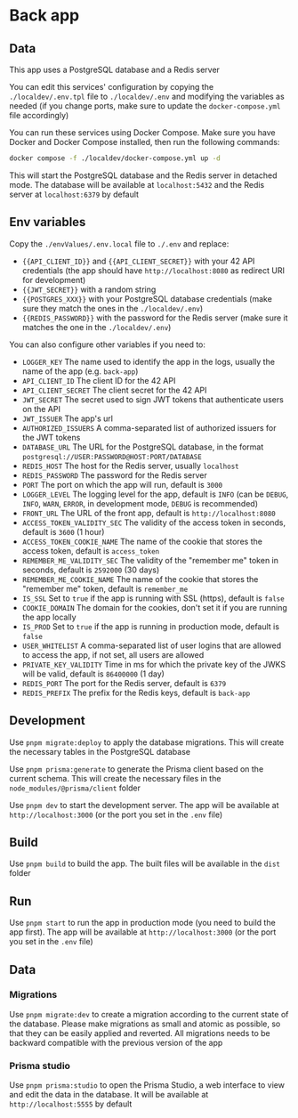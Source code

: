 # Back app

## Data

This app uses a PostgreSQL database and a Redis server

You can edit this services' configuration by copying the `./localdev/.env.tpl` file to `./localdev/.env` and modifying the variables as needed (if you change ports, make sure to update the `docker-compose.yml` file accordingly)

You can run these services using Docker Compose. Make sure you have Docker and Docker Compose installed, then run the following commands:

```bash
docker compose -f ./localdev/docker-compose.yml up -d
```

This will start the PostgreSQL database and the Redis server in detached mode. The database will be available at `localhost:5432` and the Redis server at `localhost:6379` by default

## Env variables

Copy the `./envValues/.env.local` file to `./.env` and replace:
-   `{{API_CLIENT_ID}}` and `{{API_CLIENT_SECRET}}` with your 42 API credentials (the app should have `http://localhost:8080` as redirect URI for development)
-   `{{JWT_SECRET}}` with a random string
-   `{{POSTGRES_XXX}}` with your PostgreSQL database credentials (make sure they match the ones in the `./localdev/.env`)
-   `{{REDIS_PASSWORD}}` with the password for the Redis server (make sure it matches the one in the `./localdev/.env`)

You can also configure other variables if you need to:

-   `LOGGER_KEY` The name used to identify the app in the logs, usually the name of the app (e.g. `back-app`)
-   `API_CLIENT_ID` The client ID for the 42 API
-   `API_CLIENT_SECRET` The client secret for the 42 API
-   `JWT_SECRET` The secret used to sign JWT tokens that authenticate users on the API
-   `JWT_ISSUER` The app's url
-	`AUTHORIZED_ISSUERS` A comma-separated list of authorized issuers for the JWT tokens
-   `DATABASE_URL` The URL for the PostgreSQL database, in the format `postgresql://USER:PASSWORD@HOST:PORT/DATABASE`
-   `REDIS_HOST` The host for the Redis server, usually `localhost`
-   `REDIS_PASSWORD` The password for the Redis server
-   `PORT` The port on which the app will run, default is `3000`
-   `LOGGER_LEVEL` The logging level for the app, default is `INFO` (can be `DEBUG`, `INFO`, `WARN`, `ERROR`, in development mode, `DEBUG` is recommended)
-   `FRONT_URL` The URL of the front app, default is `http://localhost:8080`
-   `ACCESS_TOKEN_VALIDITY_SEC` The validity of the access token in seconds, default is `3600` (1 hour)
-   `ACCESS_TOKEN_COOKIE_NAME` The name of the cookie that stores the access token, default is `access_token`
-   `REMEMBER_ME_VALIDITY_SEC` The validity of the "remember me" token in seconds, default is `2592000` (30 days)
-   `REMEMBER_ME_COOKIE_NAME` The name of the cookie that stores the "remember me" token, default is `remember_me`
-   `IS_SSL` Set to `true` if the app is running with SSL (https), default is `false`
-   `COOKIE_DOMAIN` The domain for the cookies, don't set it if you are running the app locally
-   `IS_PROD` Set to `true` if the app is running in production mode, default is `false`
-   `USER_WHITELIST` A comma-separated list of user logins that are	 allowed to access the app, if not set, all users are allowed
-   `PRIVATE_KEY_VALIDITY` Time in ms for which the private key of the JWKS will be valid, default is `86400000` (1 day)
-   `REDIS_PORT` The port for the Redis server, default is `6379`
-	`REDIS_PREFIX` The prefix for the Redis keys, default is `back-app`

## Development

Use `pnpm migrate:deploy` to apply the database migrations. This will create the necessary tables in the PostgreSQL database

Use `pnpm prisma:generate` to generate the Prisma client based on the current schema. This will create the necessary files in the `node_modules/@prisma/client` folder

Use `pnpm dev` to start the development server. The app will be available at `http://localhost:3000` (or the port you set in the `.env` file)

## Build

Use `pnpm build` to build the app. The built files will be available in the `dist` folder

## Run

Use `pnpm start` to run the app in production mode (you need to build the app first). The app will be available at `http://localhost:3000` (or the port you set in the `.env` file)

## Data

### Migrations

Use `pnpm migrate:dev` to create a migration according to the current state of the database. Please make migrations as small and atomic as possible, so that they can be easily applied and reverted. All migrations needs to be backward compatible with the previous version of the app

### Prisma studio

Use `pnpm prisma:studio` to open the Prisma Studio, a web interface to view and edit the data in the database. It will be available at `http://localhost:5555` by default
